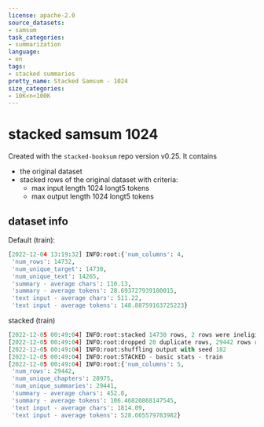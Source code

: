 ```yaml
---
license: apache-2.0
source_datasets:
- samsum
task_categories:
- summarization
language:
- en
tags:
- stacked summaries
pretty_name: Stacked Samsum - 1024
size_categories:
- 10K<n<100K
---
```


# stacked samsum 1024

Created with the `stacked-booksum` repo version v0.25. It contains

- the original dataset
- stacked rows of the original dataset with criteria:
  - max input length 1024 longt5 tokens
  - max output length 1024 longt5 tokens


## dataset info

Default (train):

```python
[2022-12-04 13:19:32] INFO:root:{'num_columns': 4,
 'num_rows': 14732,
 'num_unique_target': 14730,
 'num_unique_text': 14265,
 'summary - average chars': 110.13,
 'summary - average tokens': 28.693727939180015,
 'text input - average chars': 511.22,
 'text input - average tokens': 148.88759163725223}

```

stacked (train)

```python
[2022-12-05 00:49:04] INFO:root:stacked 14730 rows, 2 rows were ineligible
[2022-12-05 00:49:04] INFO:root:dropped 20 duplicate rows, 29442 rows remain
[2022-12-05 00:49:04] INFO:root:shuffling output with seed 182
[2022-12-05 00:49:04] INFO:root:STACKED - basic stats - train
[2022-12-05 00:49:04] INFO:root:{'num_columns': 5,
 'num_rows': 29442,
 'num_unique_chapters': 28975,
 'num_unique_summaries': 29441,
 'summary - average chars': 452.8,
 'summary - average tokens': 106.46820868147545,
 'text input - average chars': 1814.09,
 'text input - average tokens': 528.665579783982}
```